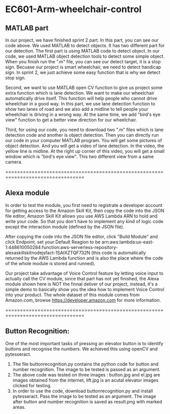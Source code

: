 # EC601-Arm-wheelchair-control


## MATLAB part
In our project, we have finished sprint 2 part. In this part, you can see our code above. We used MATLAB to detect objects. It has two different part for our detection. The first part is using MATLAB code to detect object. In our code, we used MATLAB object detection tools to detect some simple object. When you finish run the ".m" file, you can see our detect target, it is a stop sign. Becuase our project is smart wheelchair, we need to detect handicap sign. In sprint 2, we just achieve some easy function that is why we detect stop sign.

Second, we want to use MATLAB open CV function to give us project some extra function which is lane detection. We want to make our wheelchair automatically drive itself. This function will help people who cannot drive wheelchair in a good way. In this part, we use lane detection function to show two lanes of road and we also add a midline to tell people your wheelchair is driving in a wrong way. At the same time, we add "bird's eye view" function to get a better view direction for our wheelchair.

Third, for using our code, you need to download two ".m" files which is lane detection code and another is object detection. Then you can directly run our code in your computer MATLAB program. You will get some pictures of object detection. And you will get a video of lane detection. In the video, the yellow line is midline. At the right up corner of this video, you will get a small window which is "bird's eye view". This two different view from a same camera.

=================================================================================

## Alexa module

In order to test the module, you first need to registrate a developer account for getting access to the Amazon Skill Kit, then copy the code into the JSON file editor, Amazon Skill Kit allows you use AWS Lambda ARN to hold and write your code. So that you don't have to implement any kind of logic code except the interaction module (defined by the JSON file).

After copying the code into the JSON file editor, click "Build Module" and click Endpoint, set your Default Reagion to be arn:aws:lambda:us-east-1:448610050284:function:aws-serverless-repository-alexaskillskitnodejsfact-1SAIXZTQF732N (this code is automatically returned by the AWS Lambda function and is also the place where the code of the whole module is stored and runned).

Our project take advantage of Voice Control feature by letting voice input to actually call the CV module, since that part has not yet finished, the Alexa module shown here is NOT the finnal deliver of our project, instead, it's a simple demo to basically show you the idea how to implement Voice Control into your product. The whole dataset of this module comes from Amazon.com, browse https://developer.amazon.com for more information.

=================================================================================

## Button Recognition:
One of the most important tasks of pressing an elevator button is to identify buttons and recognise the numbers. We achieved this using openCV and pytesseract. 
1. The file buttonrecognition.py contains the python code for button and number recognition. The image to be tested is passed as an argument.
2. The above code was tested on three images : button.jpg and el.jpg are images obtained from the internet, lift.jpg is an acutal elevator images clicked for testing.
3. In order to use the code, download buttonrecognition.py and install pytesseract. Pass the image to be tested as an argument. The image after button and number recognition is saved as result.png with marked areas.


